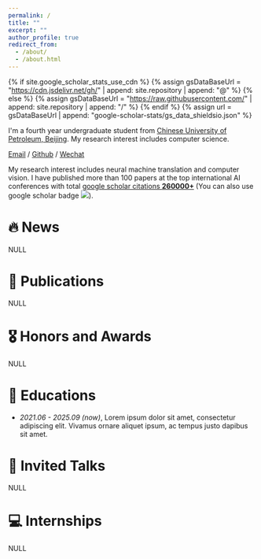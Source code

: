```yaml
---
permalink: /
title: ""
excerpt: ""
author_profile: true
redirect_from: 
  - /about/
  - /about.html
---
```


{% if site.google_scholar_stats_use_cdn %}
{% assign gsDataBaseUrl = "https://cdn.jsdelivr.net/gh/" | append: site.repository | append: "@" %}
{% else %}
{% assign gsDataBaseUrl = "https://raw.githubusercontent.com/" | append: site.repository | append: "/" %}
{% endif %}
{% assign url = gsDataBaseUrl | append: "google-scholar-stats/gs_data_shieldsio.json" %}

<span class='anchor' id='about-me'></span>

I'm a fourth year undergraduate student from [Chinese University of Petroleum, Beijing](https://cup.edu.cn/). My research interest includes computer science.

[Email](mailto:tyhcup@163.com) / [Github](https://github.com/yh-tian) / [Wechat](../images/wechat.jpg)

My research interest includes neural machine translation and computer vision. I have published more than 100 papers at the top international AI conferences with total <a href='https://scholar.google.com/citations?user=DhtAFkwAAAAJ'>google scholar citations <strong><span id='total_cit'>260000+</span></strong></a> (You can also use google scholar badge <a href='https://scholar.google.com/citations?user=DhtAFkwAAAAJ'><img src="https://img.shields.io/endpoint?url={{ url | url_encode }}&logo=Google%20Scholar&labelColor=f6f6f6&color=9cf&style=flat&label=citations"></a>).


# 🔥 News

NULL

# 📝 Publications 

NULL

# 🎖 Honors and Awards

NULL

# 📖 Educations
- *2021.06 - 2025.09 (now)*, Lorem ipsum dolor sit amet, consectetur adipiscing elit. Vivamus ornare aliquet ipsum, ac tempus justo dapibus sit amet. 

# 💬 Invited Talks

NULL

# 💻 Internships

NULL
